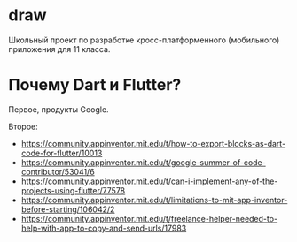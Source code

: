 # draw

Школьный проект по разработке кросс-платформенного (мобильного) приложения для 11 класса.

# Почему Dart и Flutter?
Первое, продукты Google.

Второе:
- https://community.appinventor.mit.edu/t/how-to-export-blocks-as-dart-code-for-flutter/10013
- https://community.appinventor.mit.edu/t/google-summer-of-code-contributor/53041/6
- https://community.appinventor.mit.edu/t/can-i-implement-any-of-the-projects-using-flutter/77578
- https://community.appinventor.mit.edu/t/limitations-to-mit-app-inventor-before-starting/106042/2
- https://community.appinventor.mit.edu/t/freelance-helper-needed-to-help-with-app-to-copy-and-send-urls/17983
